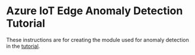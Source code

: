 # Azure IoT Edge Anomaly Detection Tutorial
These instructions are for creating the module used for anomaly detection in the [tutorial](https://docs.microsoft.com/en-us/azure/iot-edge/tutorial-deploy-machine-learning/).
